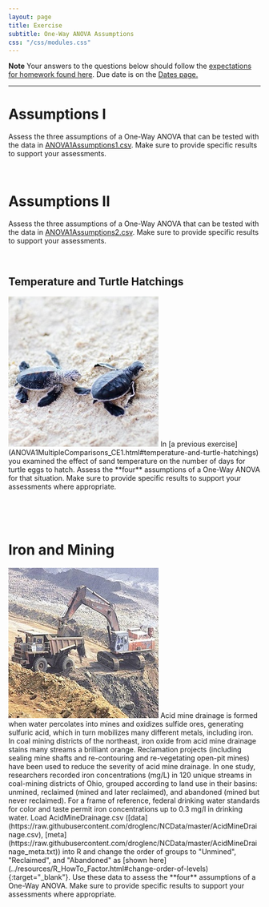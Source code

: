 ```yaml
---
layout: page
title: Exercise
subtitle: One-Way ANOVA Assumptions
css: "/css/modules.css"
---
```


<div class="alert alert-warning">
  <strong>Note</strong> Your answers to the questions below should follow the <a href="../../resources/hwformat" target="_blank">expectations for homework found here</a>. Due date is on the <a href="../../resources/Dates-Current" target="_blank">Dates page.</a>
</div>

----

# Assumptions I
Assess the three assumptions of a One-Way ANOVA that can be tested with the data in [ANOVA1Assumptions1.csv](http://derekogle.com/NCMTH207/modules/ce/data/ANOVA1Assumptions1.csv). Make sure to provide specific results to support your assessments.

&nbsp;

# Assumptions II
Assess the three assumptions of a One-Way ANOVA that can be tested with the data in [ANOVA1Assumptions2.csv](http://derekogle.com/NCMTH207/modules/ce/data/ANOVA1Assumptions2.csv). Make sure to provide specific results to support your assessments.

&nbsp;

## Temperature and Turtle Hatchings
<img src="../zimgs/sea_turtles.jpg" alt="Sea Turtles" class="img-right">
In [a previous exercise](ANOVA1MultipleComparisons_CE1.html#temperature-and-turtle-hatchings) you examined the effect of sand temperature on the number of days for turtle eggs to hatch. Assess the **four** assumptions of a One-Way ANOVA for that situation. Make sure to provide specific results to support your assessments where appropriate.

&nbsp;

&nbsp;

# Iron and Mining
<img src="../zimgs/Iron_Mining.jpg" alt="Iron Mining" class="img-right">
Acid mine drainage is formed when water percolates into mines and oxidizes sulfide ores, generating sulfuric acid, which in turn mobilizes many different metals, including iron. In coal mining districts of the northeast, iron oxide from acid mine drainage stains many streams a brilliant orange. Reclamation projects (including sealing mine shafts and re-contouring and re-vegetating open-pit mines) have been used to reduce the severity of acid mine drainage. In one study, researchers recorded iron concentrations (mg/L) in 120 unique streams in coal-mining districts of Ohio, grouped according to land use in their basins: unmined, reclaimed (mined and later reclaimed), and abandoned (mined but never reclaimed). For a frame of reference, federal drinking water standards for color and taste permit iron concentrations up to 0.3 mg/l in drinking water. Load AcidMineDrainage.csv ([data](https://raw.githubusercontent.com/droglenc/NCData/master/AcidMineDrainage.csv), [meta](https://raw.githubusercontent.com/droglenc/NCData/master/AcidMineDrainage_meta.txt)) into R and change the order of groups to "Unmined", "Reclaimed", and "Abandoned" as [shown here](../resources/R_HowTo_Factor.html#change-order-of-levels){:target="_blank"}. Use these data to assess the **four** assumptions of a One-Way ANOVA. Make sure to provide specific results to support your assessments where appropriate.
